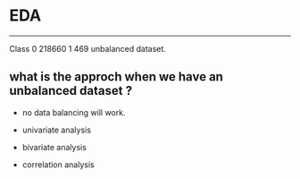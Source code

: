 
# EDA
---
Class
0    218660
1       469
unbalanced dataset.
## what is the approch when we have an unbalanced dataset ?
- no data balancing will work.


- univariate analysis
- bivariate analysis 
- correlation analysis
